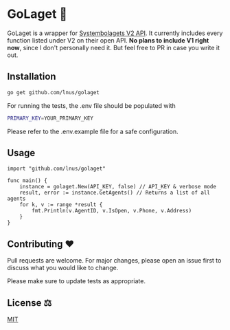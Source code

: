 # GoLaget 🍺

GoLaget is a wrapper for [Systembolagets V2 API](https://api-portal.systembolaget.se/). It currently includes every function listed under V2 on their open API. **No plans to include V1 right now**, since I don't personally need it. But feel free to PR in case you write it out. ​

## Installation


```bash
go get github.com/lnus/golaget
```
For running the tests, the .env file should be populated with
```bash
PRIMARY_KEY=YOUR_PRIMARY_KEY
```
Please refer to the .env.example file for a safe configuration.
## Usage

```golang
import "github.com/lnus/golaget"

func main() {
    instance = golaget.New(API_KEY, false) // API_KEY & verbose mode
    result, error := instance.GetAgents() // Returns a list of all agents
    for k, v := range *result {
        fmt.Println(v.AgentID, v.IsOpen, v.Phone, v.Address)
    }
}
```
## Contributing ❤
Pull requests are welcome. For major changes, please open an issue first to discuss what you would like to change.

Please make sure to update tests as appropriate.

## License ⚖
[MIT](https://choosealicense.com/licenses/mit/)
